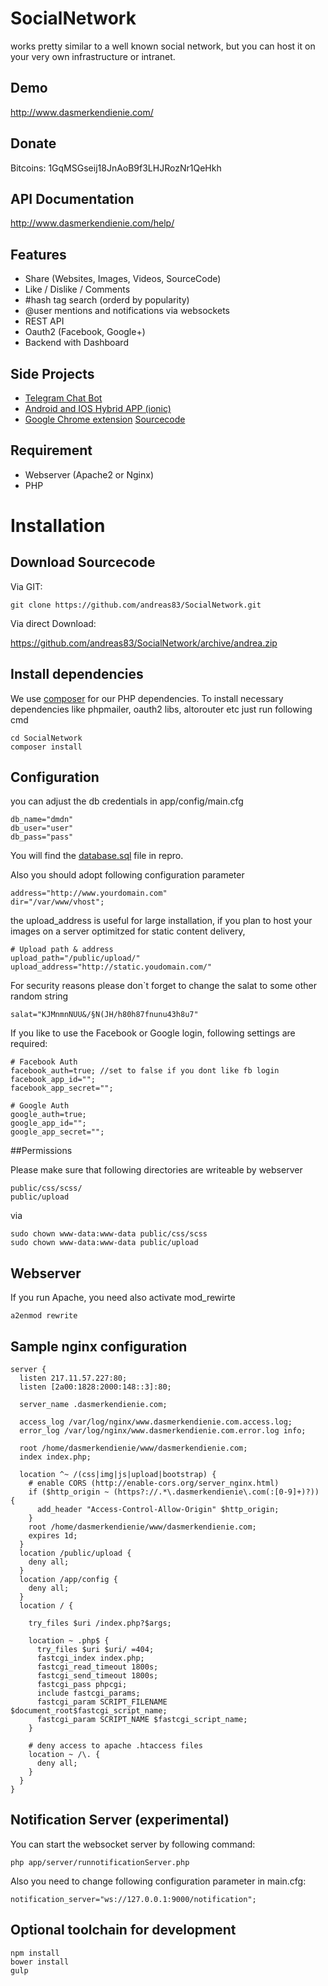 # SocialNetwork

works pretty similar to a well known social network,
but you can host it on your very own infrastructure or intranet.

## Demo
http://www.dasmerkendienie.com/

## Donate
Bitcoins: 1GqMSGseij18JnAoB9f3LHJRozNr1QeHkh

## API Documentation

http://www.dasmerkendienie.com/help/

## Features

* Share (Websites, Images, Videos, SourceCode)
* Like / Dislike / Comments
* #hash tag search (orderd by popularity)
* @user mentions and notifications via websockets
* REST API
* Oauth2 (Facebook, Google+)
* Backend with Dashboard

## Side Projects

* [Telegram Chat Bot](https://github.com/andreas83/SocialNetwork-TelegramBot/)
* [Android and IOS Hybrid APP (ionic)](https://github.com/andreas83/SocialNetwork-ionic/)
* [Google Chrome extension](https://chrome.google.com/webstore/detail/das-merken-die-nie/nkmpdbbmbddilkkjcodddbffmjjcdcna?utm_source=chrome-app-launcher-info-dialog) [Sourcecode](https://github.com/andreas83/SocialNetwork-ChromeExtension)

## Requirement

* Webserver (Apache2 or Nginx)
* PHP


# Installation

## Download Sourcecode

Via GIT:
```
git clone https://github.com/andreas83/SocialNetwork.git
```
Via direct Download:

https://github.com/andreas83/SocialNetwork/archive/andrea.zip

## Install dependencies

We use [composer](https://getcomposer.org/) for our PHP dependencies.
To install necessary dependencies like phpmailer, oauth2 libs, altorouter etc just run following cmd

```
cd SocialNetwork
composer install
```


## Configuration

you can adjust the db credentials in app/config/main.cfg
```
db_name="dmdn"
db_user="user"
db_pass="pass"
```
You will find the [database.sql](https://raw.githubusercontent.com/andreas83/SocialNetwork/andrea/database.sql) file in repro.

Also you should adopt following configuration parameter
```
address="http://www.yourdomain.com"
dir="/var/www/vhost";
```

the upload_address is useful for large installation, if you plan to host your images on
a server optimitzed for static content delivery,
```
# Upload path & address
upload_path="/public/upload/"
upload_address="http://static.youdomain.com/"
```

For security reasons please don`t forget to change the salat to some other random string
```
salat="KJMnmnNUU&/§N(JH/h80h87fnunu43h8u7"
```

If you like to use the Facebook or Google login, following settings are required:
```
# Facebook Auth
facebook_auth=true; //set to false if you dont like fb login
facebook_app_id="";
facebook_app_secret="";

# Google Auth
google_auth=true;
google_app_id="";
google_app_secret="";
```

##Permissions

Please make sure that following directories are writeable by webserver
```
public/css/scss/
public/upload
```

via
```
sudo chown www-data:www-data public/css/scss
sudo chown www-data:www-data public/upload
```


## Webserver

If you run Apache, you need also activate mod_rewirte

```
a2enmod rewrite
```

## Sample nginx configuration

```
server {
  listen 217.11.57.227:80;
  listen [2a00:1828:2000:148::3]:80;

  server_name .dasmerkendienie.com;

  access_log /var/log/nginx/www.dasmerkendienie.com.access.log;
  error_log /var/log/nginx/www.dasmerkendienie.com.error.log info;

  root /home/dasmerkendienie/www/dasmerkendienie.com;
  index index.php;

  location ^~ /(css|img|js|upload|bootstrap) {
    # enable CORS (http://enable-cors.org/server_nginx.html)
    if ($http_origin ~ (https?://.*\.dasmerkendienie\.com(:[0-9]+)?)) {
      add_header "Access-Control-Allow-Origin" $http_origin;
    }
    root /home/dasmerkendienie/www/dasmerkendienie.com;
    expires 1d;
  }
  location /public/upload {
    deny all;
  }
  location /app/config {
    deny all;
  }
  location / {

    try_files $uri /index.php?$args;

    location ~ .php$ {
      try_files $uri $uri/ =404;
      fastcgi_index index.php;
      fastcgi_read_timeout 1800s;
      fastcgi_send_timeout 1800s;
      fastcgi_pass phpcgi;
      include fastcgi_params;
      fastcgi_param SCRIPT_FILENAME $document_root$fastcgi_script_name;
      fastcgi_param SCRIPT_NAME $fastcgi_script_name;
    }

    # deny access to apache .htaccess files
    location ~ /\. {
      deny all;
    }
  }
}
```


## Notification Server (experimental)

You can start the websocket server by following command:

```
php app/server/runnotificationServer.php
```

Also you need to change following configuration parameter in main.cfg:

```
notification_server="ws://127.0.0.1:9000/notification";
```


## Optional toolchain for development

```
npm install
bower install
gulp
```
